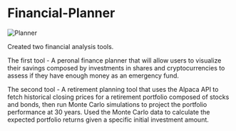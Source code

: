 # Financial-Planner

![Planner ](https://github.com/Djachechi/Financial-Planning/blob/main/Images/financial-planner.png)

Created two financial analysis tools.

The first tool - A peronal finance planner that will allow users to visualize their savings composed by investments in shares and cryptocurrencies to assess if they have enough money as an emergency fund.

The second tool - A retirement planning tool that uses the Alpaca API to fetch historical closing prices for a retirement portfolio composed of stocks and bonds, then run Monte Carlo simulations to project the portfolio performance at 30 years. Used the Monte Carlo data to calculate the expected portfolio returns given a specific initial investment amount.
